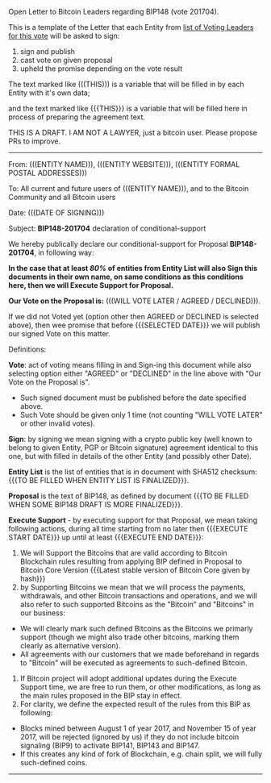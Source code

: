 
Open Letter to Bitcoin Leaders regarding BIP148 (vote 201704).

This is a template of the Letter that each Entity from [list of Voting Leaders for this vote](./leaders.md)
will be asked to sign:

1. sign and publish
2. cast vote on given proposal
3. upheld the promise depending on the vote result

The text marked like (((THIS))) is a variable that will be filled in
by each Entity with it's own data;

and the text marked like {{{THIS}}} is a variable that will be filled
here in process of preparing the agreement text.


THIS IS A DRAFT. I AM NOT A LAWYER, just a bitcoin user. Please propose PRs to improve.

- - -

From: (((ENTITY NAME))),
(((ENTITY WEBSITE))),
(((ENTITY FORMAL POSTAL ADDRESSES)))

To: All current and future users of (((ENTITY NAME))),
and to the Bitcoin Community and all Bitcoin users

Date: (((DATE OF SIGNING)))

Subject: **BIP148-201704** declaration of conditional-support

We hereby publically declare our conditional-support for
Proposal **BIP148-201704**, in following way:

**In the case that at least _80%_ of entities from Entity List will also Sign this documents
in their own name, on same conditions as this conditions here,
then we will Execute Support for Proposal.**

**Our Vote on the Proposal is:** (((WILL VOTE LATER / AGREED / DECLINED))).

If we did not Voted yet (option other then AGREED or DECLINED is selected above),
then wee promise that before {{{SELECTED DATE}}} we will publish our signed Vote
on this matter.

Definitions:

**Vote**: act of voting means filling in and Sign-ing this document
while also selecting option either
"AGREED" or "DECLINED" in the line above with "Our Vote on the Proposal is".
+ Such signed document must be published before the date specified above.
+ Such Vote should be given only 1 time (not counting "WILL VOTE LATER" or other
invalid votes).

**Sign**: by signing we mean signing with a crypto public key (well known
to belong to given Entity, PGP or Bitcoin signature) agreement identical to this one, but with
filled in details of the other Entity (and possibly other Date).

**Entity List** is the list of entities that is in document with SHA512 checksum:
{{{TO BE FILLED WHEN ENTITY LIST IS FINALIZED}}}.

**Proposal** is the text of BIP148, as defined by document {{{TO BE FILLED WHEN SOME BIP148 DRAFT IS MORE FINALIZED}}}.

**Execute Support** - by executing support for that Proposal, we mean taking following actions, during all time
starting from no later then {{{EXECUTE START DATE}}} up until at least {{{EXECUTE END DATE}}}:
1. We will Support the Bitcoins that are valid according to Bitcoin Blockchain rules
resulting from applying BIP defined in Proposal to Bitcoin Core Version {{{Latest stable version of Bitcoin Core given by hash}}}
1. by Supporting Bitcoins we mean that we will process the payments, withdrawals, and other Bitcoin transactions and operations, and we will also refer to such supported Bitcoins as the "Bitcoin" and "Bitcoins" in our business:
+ We will clearly mark such defined Bitcoins as the Bitcoins we primarly support (though we might also trade other bitcoins, marking them clearly as alternative version).
+ All agreements with our customers that we made beforehand in regards to "Bitcoin" will be executed as agreements to such-defined Bitcoin.
1. If Bitcoin project will adopt additional updates during the Execute Support time, we are free to run them, or other modifications, as long as the main rules proposed in the BIP stay in effect.
1. For clarity, we define the expected result of the rules from this BIP as following:
+ Blocks mined between August 1 of year 2017, and November 15 of year 2017, will be rejected (ignored by us) if they do not include bitcoin signaling (BIP9) to activate BIP141, BIP143 and BIP147. 
+ If this creates any kind of fork of Blockchain, e.g. chain split, we will fully such-defined coins.

- - -


